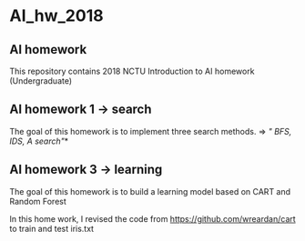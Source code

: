 # AI_hw_2018
## AI homework 

This repository contains 2018 NCTU Introduction to AI homework (Undergraduate)

## AI homework 1  -> search
The goal of this homework is to implement three search methods. =>  **" BFS, IDS, A* search"**


## AI homework 3 -> learning
The goal of this homework is to build a learning model based on CART and Random Forest 

In this home work, I revised the code from https://github.com/wreardan/cart to train and test iris.txt


